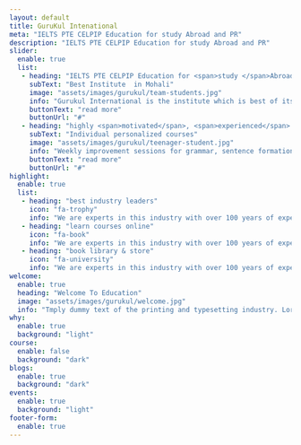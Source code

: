 ```yaml
---
layout: default
title: GuruKul Intenational
meta: "IELTS PTE CELPIP Education for study Abroad and PR"
description: "IELTS PTE CELPIP Education for study Abroad and PR"
slider:
  enable: true
  list:
   - heading: "IELTS PTE CELPIP Education for <span>study </span>Abroad and PR"
     subText: "Best Institute  in Mohali"
     image: "assets/images/gurukul/team-students.jpg"
     info: "Gurukul International is the institute which is best of its kind, offering comprehensive classroom preparation programs for tests such as IELTS, PTE, CELPIP, CD-IELTS and TOEFL."
     buttonText: "read more"
     buttonUrl: "#"
   - heading: "highly <span>motivated</span>, <span>experienced</span> & <span>dedicated</span> team"
     subText: "Individual personalized courses"
     image: "assets/images/gurukul/teenager-student.jpg"
     info: "Weekly improvement sessions for grammar, sentence formation, workouts on lacking    	points."
     buttonText: "read more"
     buttonUrl: "#"
highlight:
  enable: true
  list:
   - heading: "best industry leaders"
     icon: "fa-trophy"
     info: "We are experts in this industry with over 100 years of experience. What that"
   - heading: "learn courses online"
     icon: "fa-book"
     info: "We are experts in this industry with over 100 years of experience. What that"
   - heading: "book library & store"
     icon: "fa-university"
     info: "We are experts in this industry with over 100 years of experience. What that"
welcome:
  enable: true
  heading: "Welcome To Education"
  image: "assets/images/gurukul/welcome.jpg"
  info: "Tmply dummy text of the printing and typesetting industry. Lorem Ipsum has been theindustry's standard dummy text ever since the 1500s, when an unknown printer took."
why:
  enable: true
  background: "light"
course:
  enable: false
  background: "dark"
blogs:
  enable: true
  background: "dark"
events:
  enable: true
  background: "light"
footer-form:
  enable: true
---
```

